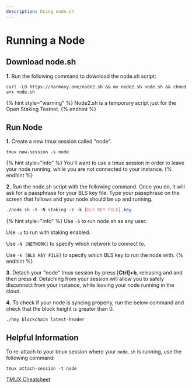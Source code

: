 ```yaml
---
description: Using node.sh
---
```


# Running a Node

## Download node.sh

**1.** Run the following command to download the node.sh script:

```text
curl -LO https://harmony.one/node2.sh && mv node2.sh node.sh && chmod a+x node.sh
```

{% hint style="warning" %}
Node2.sh is a temporary script just for the Open Staking Testnet.
{% endhint %}

## Run Node

**1.** Create a new tmux session called "node".

```text
tmux new-session -s node
```

{% hint style="info" %}
You'll want to use a tmux session in order to leave your node running, while you are not connected to your instance.
{% endhint %}

**2.**  Run the node.sh script with the following command. Once you do, it will ask for a passphrase for your BLS key file. Type your passphrase on the screen that follows and your node should be up and running.

```css
./node.sh -S -N staking -z -k [BLS KEY FILE].key
```

{% hint style="info" %}
Use `-S` to run node.sh as any user.

Use `-z` to run with staking enabled.

Use `-N [NETWORK]` to specify which network to connect to.

Use `-k [BLS KEY FILE]` to specify which BLS key to run the node with.
{% endhint %}

**3.** Detach your "node" tmux session by press \[**Ctrl\]+b**, releasing and and then press **d**. Detaching from your session will allow you to safely disconnect from your instance, while leaving your node running in the cloud.

**4.** To check if your node is syncing properly, run the below command and check that the block height is greater than 0.

```text
./hmy blockchain latest-header
```

## Helpful Information

To re-attach to your tmux session where your `node.sh` is running, use the following command:

```text
tmux attach-session -t node
```

[TMUX Cheatsheet](https://gist.github.com/henrik/1967800)

